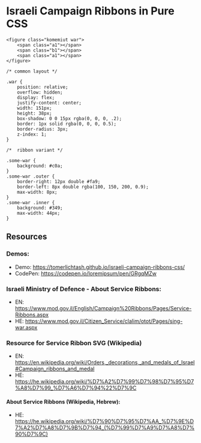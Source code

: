 # Israeli Campaign Ribbons in Pure CSS

```
<figure class="komemiut war">
    <span class="a1"></span>
    <span class="b1"></span>
    <span class="a1"></span>
</figure>
```
```
/* common layout */

.war {
    position: relative;
    overflow: hidden;
    display: flex;
    justify-content: center;
    width: 151px;
    height: 38px;
    box-shadow: 0 0 15px rgba(0, 0, 0, .2);
    border: 1px solid rgba(0, 0, 0, 0.5);
    border-radius: 3px;
    z-index: 1;
}
```
```
/*  ribbon variant */

.some-war {
    background: #c0a;
}
.some-war .outer {
    border-right: 12px double #fa9;
    border-left: 8px double rgba(100, 150, 200, 0.9);
    max-width: 8px;
}
.some-war .inner {
    background: #349;
    max-width: 44px;
}
```

## Resources

### Demos:
* Demo: https://tomerlichtash.github.io/israeli-campaign-ribbons-css/
* CodePen: https://codepen.io/loremipsum/pen/GRgqMZw

### Israeli Ministry of Defence - About Service Ribbons:
* EN: https://www.mod.gov.il/English/Campaign%20Ribbons/Pages/Service-Ribbons.aspx
* HE: https://www.mod.gov.il/Citizen_Service/clalim/otot/Pages/sing-war.aspx

### Resource for Service Ribbon SVG (Wikipedia)
* EN: https://en.wikipedia.org/wiki/Orders,_decorations,_and_medals_of_Israel#Campaign_ribbons_and_medal
* HE: https://he.wikipedia.org/wiki/%D7%A2%D7%99%D7%98%D7%95%D7%A8%D7%99_%D7%A6%D7%94%22%D7%9C

#### About Service Ribbons (Wikipedia, Hebrew):
* HE: https://he.wikipedia.org/wiki/%D7%90%D7%95%D7%AA_%D7%9E%D7%A2%D7%A8%D7%9B%D7%94_(%D7%99%D7%A9%D7%A8%D7%90%D7%9C)
